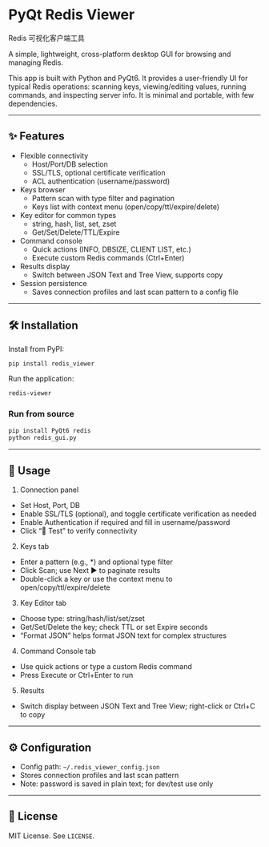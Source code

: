 # PyQt Redis Viewer
Redis 可视化客户端工具

A simple, lightweight, cross-platform desktop GUI for browsing and managing Redis.

This app is built with Python and PyQt6. It provides a user-friendly UI for typical Redis operations: scanning keys, viewing/editing values, running commands, and inspecting server info. It is minimal and portable, with few dependencies.

---

## ✨ Features

- Flexible connectivity
  - Host/Port/DB selection
  - SSL/TLS, optional certificate verification
  - ACL authentication (username/password)
- Keys browser
  - Pattern scan with type filter and pagination
  - Keys list with context menu (open/copy/ttl/expire/delete)
- Key editor for common types
  - string, hash, list, set, zset
  - Get/Set/Delete/TTL/Expire
- Command console
  - Quick actions (INFO, DBSIZE, CLIENT LIST, etc.)
  - Execute custom Redis commands (Ctrl+Enter)
- Results display
  - Switch between JSON Text and Tree View, supports copy
- Session persistence
  - Saves connection profiles and last scan pattern to a config file

---

## 🛠️ Installation

Install from PyPI:

```bash
pip install redis_viewer
```

Run the application:

```bash
redis-viewer
```

### Run from source

```bash
pip install PyQt6 redis
python redis_gui.py
```

---

## 🚀 Usage

1) Connection panel
- Set Host, Port, DB
- Enable SSL/TLS (optional), and toggle certificate verification as needed
- Enable Authentication if required and fill in username/password
- Click “🔌 Test” to verify connectivity

2) Keys tab
- Enter a pattern (e.g., *) and optional type filter
- Click Scan; use Next ▶ to paginate results
- Double-click a key or use the context menu to open/copy/ttl/expire/delete

3) Key Editor tab
- Choose type: string/hash/list/set/zset
- Get/Set/Delete the key; check TTL or set Expire seconds
- “Format JSON” helps format JSON text for complex structures

4) Command Console tab
- Use quick actions or type a custom Redis command
- Press Execute or Ctrl+Enter to run

5) Results
- Switch display between JSON Text and Tree View; right-click or Ctrl+C to copy

---

## ⚙️ Configuration

- Config path: `~/.redis_viewer_config.json`
- Stores connection profiles and last scan pattern
- Note: password is saved in plain text; for dev/test use only

---

## 📜 License

MIT License. See `LICENSE`.
